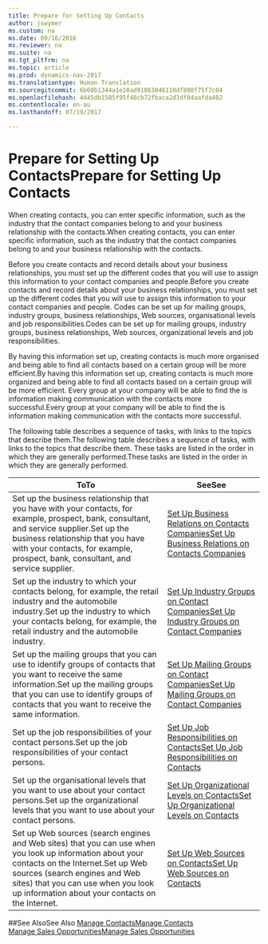 ```yaml
---
title: Prepare for Setting Up Contacts
author: jswymer
ms.custom: na
ms.date: 09/16/2016
ms.reviewer: na
ms.suite: na
ms.tgt_pltfrm: na
ms.topic: article
ms.prod: dynamics-nav-2017
ms.translationtype: Human Translation
ms.sourcegitcommit: 6b60b1344a1e18ad91863046110df880f75f7c04
ms.openlocfilehash: 4d45db1585f95f40cb72fbaca2d3df84aafda402
ms.contentlocale: en-au
ms.lasthandoff: 07/19/2017

---
```

# <a name="prepare-for-setting-up-contacts"></a><span data-ttu-id="e9220-102">Prepare for Setting Up Contacts</span><span class="sxs-lookup"><span data-stu-id="e9220-102">Prepare for Setting Up Contacts</span></span>
<span data-ttu-id="e9220-103">When creating contacts, you can enter specific information, such as the industry that the contact companies belong to and your business relationship with the contacts.</span><span class="sxs-lookup"><span data-stu-id="e9220-103">When creating contacts, you can enter specific information, such as the industry that the contact companies belong to and your business relationship with the contacts.</span></span>

<span data-ttu-id="e9220-104">Before you create contacts and record details about your business relationships, you must set up the different codes that you will use to assign this information to your contact companies and people.</span><span class="sxs-lookup"><span data-stu-id="e9220-104">Before you create contacts and record details about your business relationships, you must set up the different codes that you will use to assign this information to your contact companies and people.</span></span> <span data-ttu-id="e9220-105">Codes can be set up for mailing groups, industry groups, business relationships, Web sources, organisational levels and job responsibilities.</span><span class="sxs-lookup"><span data-stu-id="e9220-105">Codes can be set up for mailing groups, industry groups, business relationships, Web sources, organizational levels and job responsibilities.</span></span>

<span data-ttu-id="e9220-106">By having this information set up, creating contacts is much more organised and being able to find all contacts based on a certain group will be more efficient.</span><span class="sxs-lookup"><span data-stu-id="e9220-106">By having this information set up, creating contacts is much more organized and being able to find all contacts based on a certain group will be more efficient.</span></span> <span data-ttu-id="e9220-107">Every group at your company will be able to find the is information making communication with the contacts more successful.</span><span class="sxs-lookup"><span data-stu-id="e9220-107">Every group at your company will be able to find the is information making communication with the contacts more successful.</span></span>

<span data-ttu-id="e9220-108">The following table describes a sequence of tasks, with links to the topics that describe them.</span><span class="sxs-lookup"><span data-stu-id="e9220-108">The following table describes a sequence of tasks, with links to the topics that describe them.</span></span> <span data-ttu-id="e9220-109">These tasks are listed in the order in which they are generally performed.</span><span class="sxs-lookup"><span data-stu-id="e9220-109">These tasks are listed in the order in which they are generally performed.</span></span>

|<span data-ttu-id="e9220-110">To</span><span class="sxs-lookup"><span data-stu-id="e9220-110">To</span></span> |<span data-ttu-id="e9220-111">See</span><span class="sxs-lookup"><span data-stu-id="e9220-111">See</span></span> |
|---|----|
|<span data-ttu-id="e9220-112">Set up the business relationship that you have with your contacts, for example, prospect, bank, consultant, and service supplier.</span><span class="sxs-lookup"><span data-stu-id="e9220-112">Set up the business relationship that you have with your contacts, for example, prospect, bank, consultant, and service supplier.</span></span>|[<span data-ttu-id="e9220-113">Set Up Business Relations on Contacts Companies</span><span class="sxs-lookup"><span data-stu-id="e9220-113">Set Up Business Relations on Contacts Companies</span></span>](marketing-business-relations.md)|
|<span data-ttu-id="e9220-114">Set up the industry to which your contacts belong, for example, the retail industry and the automobile industry.</span><span class="sxs-lookup"><span data-stu-id="e9220-114">Set up the industry to which your contacts belong, for example, the retail industry and the automobile industry.</span></span>|[<span data-ttu-id="e9220-115">Set Up Industry Groups on Contact Companies</span><span class="sxs-lookup"><span data-stu-id="e9220-115">Set Up Industry Groups on Contact Companies</span></span>](marketing-industry-groups.md)|
|<span data-ttu-id="e9220-116">Set up the mailing groups that you can use to identify groups of contacts that you want to receive the same information.</span><span class="sxs-lookup"><span data-stu-id="e9220-116">Set up the mailing groups that you can use to identify groups of contacts that you want to receive the same information.</span></span>|[<span data-ttu-id="e9220-117">Set Up Mailing Groups on Contact Companies</span><span class="sxs-lookup"><span data-stu-id="e9220-117">Set Up Mailing Groups on Contact Companies</span></span>](marketing-mailing-groups.md)|
|<span data-ttu-id="e9220-118">Set up the job responsibilities of your contact persons.</span><span class="sxs-lookup"><span data-stu-id="e9220-118">Set up the job responsibilities of your contact persons.</span></span>|[<span data-ttu-id="e9220-119">Set Up Job Responsibilities on Contacts</span><span class="sxs-lookup"><span data-stu-id="e9220-119">Set Up Job Responsibilities on Contacts</span></span>](marketing-job-responsibilities.md)|
|<span data-ttu-id="e9220-120">Set up the organisational levels that you want to use about your contact persons.</span><span class="sxs-lookup"><span data-stu-id="e9220-120">Set up the organizational levels that you want to use about your contact persons.</span></span>|[<span data-ttu-id="e9220-121">Set Up Organizational Levels on Contacts</span><span class="sxs-lookup"><span data-stu-id="e9220-121">Set Up Organizational Levels on Contacts</span></span>](marketing-organizational-levels.md)|
|<span data-ttu-id="e9220-122">Set up Web sources (search engines and Web sites) that you can use when you look up information about your contacts on the Internet.</span><span class="sxs-lookup"><span data-stu-id="e9220-122">Set up Web sources (search engines and Web sites) that you can use when you look up information about your contacts on the Internet.</span></span>|[<span data-ttu-id="e9220-123">Set Up Web Sources on Contacts</span><span class="sxs-lookup"><span data-stu-id="e9220-123">Set Up Web Sources on Contacts</span></span>](marketing-web-sources.md)|

##<a name="see-also"></a><span data-ttu-id="e9220-124">See Also</span><span class="sxs-lookup"><span data-stu-id="e9220-124">See Also</span></span>
[<span data-ttu-id="e9220-125">Manage Contacts</span><span class="sxs-lookup"><span data-stu-id="e9220-125">Manage Contacts</span></span>](marketing-contacts.md)  
[<span data-ttu-id="e9220-126">Manage Sales Opportunities</span><span class="sxs-lookup"><span data-stu-id="e9220-126">Manage Sales Opportunities</span></span>](marketing-manage-sales-opportunities.md)


